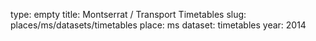 type: empty
title: Montserrat / Transport Timetables
slug: places/ms/datasets/timetables
place: ms
dataset: timetables
year: 2014
